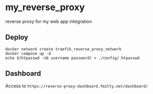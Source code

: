 # my_reverse_proxy
reverse proxy for my web app integration
## Deploy
```
docker network create traefik_reverse_proxy_network
docker compose up -d
echo $(htpasswd -nb username password) > ./config/.htpasswd
```
## Dashboard
Access to `https://reverse-proxy-dashboard.fmitty.net/dashboard/`
